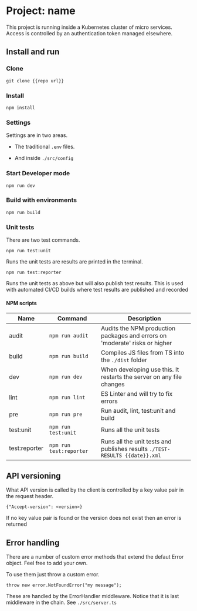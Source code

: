 # Project: name
This project is running inside a Kubernetes cluster of micro services. Access is controlled by an authentication token managed elsewhere.

## Install and run
### Clone
```
git clone {{repo url}}
```
### Install
```
npm install
```
### Settings
Settings are in two areas.

- The traditional ```.env``` files.

- And inside ```./src/config```

### Start Developer mode
```
npm run dev
```
### Build with environments
```
npm run build
```
### Unit tests
There are two test commands.

```
npm run test:unit
```

Runs the unit tests are results are printed in the terminal.

```
npm run test:reporter
```

Runs the unit tests as above but will also publish test results. This is used with automated CI/CD builds where test results are published and recorded

#### NPM scripts
|Name	|Command   	|Description   	|
|---	|---	|---	|
|audit	|```npm run audit```|Audits the NPM production packages and errors on 'moderate' risks or higher|
|build|```npm run build```   	|Compiles JS files from TS into the ```./dist``` folder|
|dev|```npm run dev```  	|When developing use this. It restarts the server on any file changes|
|lint|```npm run lint```   	|ES Linter and will try to fix errors|
|pre|```npm run pre```   	|Run audit, lint, test:unit and build|
|test:unit|```npm run test:unit```   	|Runs all the unit tests|
|test:reporter|```npm run test:reporter```   	|Runs all the unit tests and publishes results ```./TEST-RESULTS {{date}}.xml```|

## API versioning
What API version is called by the client is controlled by a key value pair in the request header.
```
{"Accept-version": <version>}
```
If no key value pair is found or the version does not exist then an error is returned

## Error handling
There are a number of custom error methods that extend the defaut Error object. Feel free to add your own.

To use them just throw a custom error.
```
throw new error.NotFoundError("my message");
```
These are handled by the ErrorHandler middleware. Notice that it is last middleware in the chain. See ```./src/server.ts```